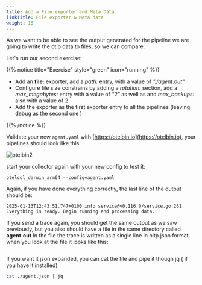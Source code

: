 ```yaml
---
title: Add a File exporter and Meta Data.
linkTitle: File exporter & Meta data
weight: 15
---
```

As we want to be able to see the output generated for the pipeline we are going to write the otlp data to files, so we can compare.

Let's run our second exercise:

{{% notice title="Exercise" style="green" icon="running" %}}

* Add an **file:** exporter, add a *path:* entry, with a value of *"./agent.out"*
* Configure file size constrains by adding a *rotation:* section, add a *max_megabytes:* entry  with a value of *"2"* as well as and *max_backups:* also with a value of 2
* Add the exporter as the first exporter entry to all the pipelines (leaving debug as the second one )

{{% /notice %}}

Validate your new `agent.yaml` with [https://otelbin.io](https://otelbin.io), your pipelines should look like this:

![otelbin2](../../images/agent-1-2.png)

start your collector again with your new config to test it:

```text
otelcol_darwin_arm64 --config=agent.yaml
```

Again, if you have done everything correctly, the last line of the output should be:

```text
2025-01-13T12:43:51.747+0100 info service@v0.116.0/service.go:261 Everything is ready. Begin running and processing data.
```

If you send a trace again, you should get the same output as we saw previously, but you also should have a file in the same directory called **agent.out**
In the file the trace is written as a single line in oltp.json format, when you look at the file it looks like this:

```text

```

If you want it json expanded, you can cat the file and pipe it though jq ( if you have it installed)

```bash
cat ./agent.json | jq
```
